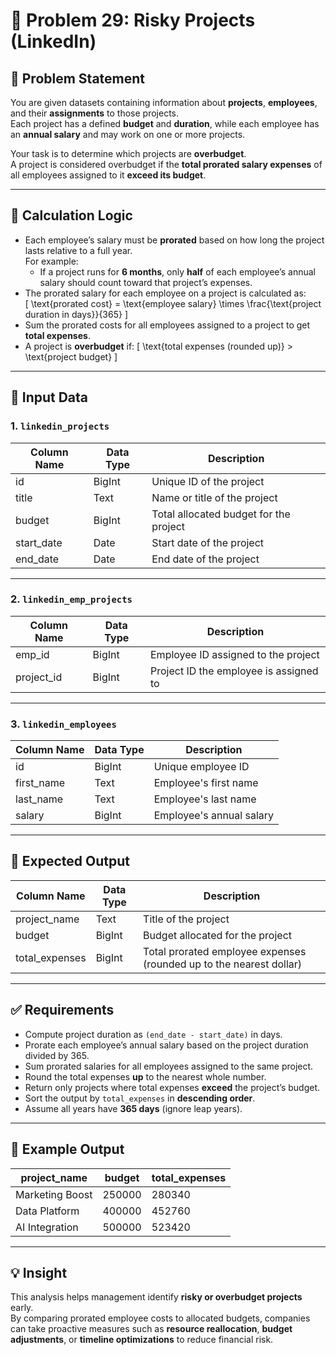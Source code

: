# 💼 Problem 29: Risky Projects (LinkedIn)

## 📌 Problem Statement

You are given datasets containing information about **projects**, **employees**, and their **assignments** to those projects.  
Each project has a defined **budget** and **duration**, while each employee has an **annual salary** and may work on one or more projects.  

Your task is to determine which projects are **overbudget**.  
A project is considered overbudget if the **total prorated salary expenses** of all employees assigned to it **exceed its budget**.

---

## 🧮 Calculation Logic

- Each employee’s salary must be **prorated** based on how long the project lasts relative to a full year.  
  For example:  
  - If a project runs for **6 months**, only **half** of each employee’s annual salary should count toward that project’s expenses.
- The prorated salary for each employee on a project is calculated as:  
  \[
  \text{prorated cost} = \text{employee salary} \times \frac{\text{project duration in days}}{365}
  \]
- Sum the prorated costs for all employees assigned to a project to get **total expenses**.
- A project is **overbudget** if:
  \[
  \text{total expenses (rounded up)} > \text{project budget}
  \]

---

## 📂 Input Data

### 1. `linkedin_projects`

| Column Name | Data Type | Description |
|--------------|-----------|-------------|
| id           | BigInt    | Unique ID of the project |
| title        | Text      | Name or title of the project |
| budget       | BigInt    | Total allocated budget for the project |
| start_date   | Date      | Start date of the project |
| end_date     | Date      | End date of the project |

---

### 2. `linkedin_emp_projects`

| Column Name | Data Type | Description |
|--------------|-----------|-------------|
| emp_id       | BigInt    | Employee ID assigned to the project |
| project_id   | BigInt    | Project ID the employee is assigned to |

---

### 3. `linkedin_employees`

| Column Name | Data Type | Description |
|--------------|-----------|-------------|
| id           | BigInt    | Unique employee ID |
| first_name   | Text      | Employee's first name |
| last_name    | Text      | Employee's last name |
| salary       | BigInt    | Employee's annual salary |

---

## 🎯 Expected Output

| Column Name   | Data Type | Description |
|----------------|-----------|-------------|
| project_name   | Text      | Title of the project |
| budget         | BigInt    | Budget allocated for the project |
| total_expenses | BigInt    | Total prorated employee expenses (rounded up to the nearest dollar) |

---

## ✅ Requirements

- Compute project duration as `(end_date - start_date)` in days.
- Prorate each employee’s annual salary based on the project duration divided by 365.
- Sum prorated salaries for all employees assigned to the same project.
- Round the total expenses **up** to the nearest whole number.
- Return only projects where total expenses **exceed** the project’s budget.
- Sort the output by `total_expenses` in **descending order**.
- Assume all years have **365 days** (ignore leap years).

---

## 🧪 Example Output

| project_name     | budget  | total_expenses |
|------------------|----------|----------------|
| Marketing Boost  | 250000  | 280340         |
| Data Platform    | 400000  | 452760         |
| AI Integration   | 500000  | 523420         |

---

## 💡 Insight

This analysis helps management identify **risky or overbudget projects** early.  
By comparing prorated employee costs to allocated budgets, companies can take proactive measures such as **resource reallocation**, **budget adjustments**, or **timeline optimizations** to reduce financial risk.
